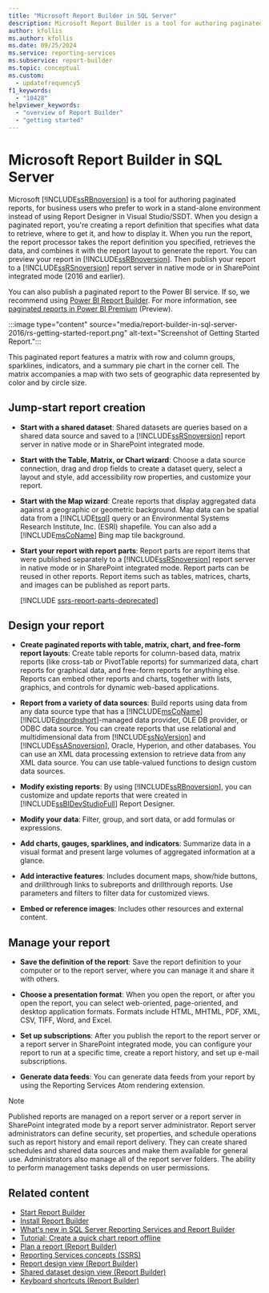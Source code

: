 ```yaml
---
title: "Microsoft Report Builder in SQL Server"
description: Microsoft Report Builder is a tool for authoring paginated reports for SQL Server Reporting Services and Power BI Report Server. To create a report, you specify data to retrieve, where to get it, and how to display it.
author: kfollis
ms.author: kfollis
ms.date: 09/25/2024
ms.service: reporting-services
ms.subservice: report-builder
ms.topic: conceptual
ms.custom:
  - updatefrequency5
f1_keywords:
  - "10428"
helpviewer_keywords:
  - "overview of Report Builder"
  - "getting started"
---
```

# Microsoft Report Builder in SQL Server

Microsoft [!INCLUDE[ssRBnoversion](../../includes/ssrbnoversion.md)] is a tool for authoring paginated reports, for business users who prefer to work in a stand-alone environment instead of using Report Designer in Visual Studio/SSDT. When you design a paginated report, you're creating a report definition that specifies what data to retrieve, where to get it, and how to display it. When you run the report, the report processor takes the report definition you specified, retrieves the data, and combines it with the report layout to generate the report. You can preview your report in [!INCLUDE[ssRBnoversion](../../includes/ssrbnoversion.md)]. Then publish your report to a [!INCLUDE[ssRSnoversion](../../includes/ssrsnoversion-md.md)] report server in native mode or in SharePoint integrated mode (2016 and earlier).

You can also publish a paginated report to the Power BI service. If so, we recommend using [Power BI Report Builder](/power-bi/paginated-reports/report-builder-power-bi). For more information, see [paginated reports in Power BI Premium](/power-bi/paginated-reports-report-builder-power-bi) (Preview).

:::image type="content" source="media/report-builder-in-sql-server-2016/rs-getting-started-report.png" alt-text="Screenshot of Getting Started Report.":::

This paginated report features a matrix with row and column groups, sparklines, indicators, and a summary pie chart in the corner cell. The matrix accompanies a map with two sets of geographic data represented by color and by circle size.

## <a id="JumpStartReptCreation"></a> Jump-start report creation

- **Start with a shared dataset**: Shared datasets are queries based on a shared data source and saved to a [!INCLUDE[ssRSnoversion](../../includes/ssrsnoversion-md.md)] report server in native mode or in SharePoint integrated mode.

- **Start with the Table, Matrix, or Chart wizard**: Choose a data source connection, drag and drop fields to create a dataset query, select a layout and style, add accessibility row properties, and customize your report.

- **Start with the Map wizard**: Create reports that display aggregated data against a geographic or geometric background. Map data can be spatial data from a [!INCLUDE[tsql](../../includes/tsql-md.md)] query or an Environmental Systems Research Institute, Inc. (ESRI) shapefile. You can also add a [!INCLUDE[msCoName](../../includes/msconame-md.md)] Bing map tile background.

- **Start your report with report parts**: Report parts are report items that were published separately to a [!INCLUDE[ssRSnoversion](../../includes/ssrsnoversion-md.md)] report server in native mode or  in SharePoint integrated mode. Report parts can be reused in other reports. Report items such as tables, matrices, charts, and images can be published as report parts.

    [!INCLUDE [ssrs-report-parts-deprecated](../../includes/ssrs-report-parts-deprecated.md)]

## <a id="DesignRept"></a> Design your report

- **Create paginated reports with table, matrix, chart, and free-form report layouts**: Create table reports for column-based data, matrix reports (like cross-tab or PivotTable reports) for summarized data, chart reports for graphical data, and free-form reports for anything else. Reports can embed other reports and charts, together with lists, graphics, and controls for dynamic web-based applications.

- **Report from a variety of data sources**: Build reports using data from any data source type that has a [!INCLUDE[msCoName](../../includes/msconame-md.md)] [!INCLUDE[dnprdnshort](../../includes/dnprdnshort-md.md)]-managed data provider, OLE DB provider, or ODBC data source. You can create reports that use relational and multidimensional data from [!INCLUDE[ssNoVersion](../../includes/ssnoversion-md.md)] and [!INCLUDE[ssASnoversion](../../includes/ssasnoversion-md.md)], Oracle, Hyperion, and other databases. You can use an XML data processing extension to retrieve data from any XML data source. You can use table-valued functions to design custom data sources.

- **Modify existing reports**: By using [!INCLUDE[ssRBnoversion](../../includes/ssrbnoversion.md)], you can customize and update reports that were created in [!INCLUDE[ssBIDevStudioFull](../../includes/ssbidevstudiofull-md.md)] Report Designer.

- **Modify your data**: Filter, group, and sort data, or add formulas or expressions.

- **Add charts, gauges, sparklines, and indicators**: Summarize data in a visual format and present large volumes of aggregated information at a glance.

- **Add interactive features**: Includes document maps, show/hide buttons, and drillthrough links to subreports and drillthrough reports. Use parameters and filters to filter data for customized views.

- **Embed or reference images**: Includes other resources and external content.

## <a id="ManageRpt"></a> Manage your report

- **Save the definition of the report**: Save the report definition to your computer or to the report server, where you can manage it and share it with others.

- **Choose a presentation format**: When you open the report, or after you open the report, you can select web-oriented, page-oriented, and desktop application formats. Formats include HTML, MHTML, PDF, XML, CSV, TIFF, Word, and Excel.

- **Set up subscriptions**: After you publish the report to the report server or a report server in SharePoint integrated mode, you can configure your report to run at a specific time, create a report history, and set up e-mail subscriptions.

- **Generate data feeds**: You can generate data feeds from your report by using the Reporting Services Atom rendering extension.

> [!NOTE]  
> Published reports are managed on a report server or a report server in SharePoint integrated mode by a report server administrator. Report server administrators can define security, set properties, and schedule operations such as report history and email report delivery. They can create shared schedules and shared data sources and make them available for general use. Administrators also manage all of the report server folders. The ability to perform management tasks depends on user permissions.

## Related content

- [Start Report Builder](../../reporting-services/report-builder/start-report-builder.md)
- [Install Report Builder](../../reporting-services/install-windows/install-report-builder.md)
- [What's new in SQL Server Reporting Services and Report Builder](~/reporting-services/what-s-new-in-sql-server-reporting-services-ssrs.md)
- [Tutorial: Create a quick chart report offline](../../reporting-services/report-builder/tutorial-create-a-quick-chart-report-offline-report-builder.md)
- [Plan a report (Report Builder)](../../reporting-services/report-design/planning-a-report-report-builder.md)
- [Reporting Services concepts (SSRS)](../reporting-services-concepts-ssrs.md)
- [Report design view (Report Builder)](../../reporting-services/report-builder/report-design-view-report-builder.md)
- [Shared dataset design view (Report Builder)](../../reporting-services/report-builder/shared-dataset-design-view-report-builder.md)
- [Keyboard shortcuts (Report Builder)](../../reporting-services/report-builder/keyboard-shortcuts-report-builder.md)
